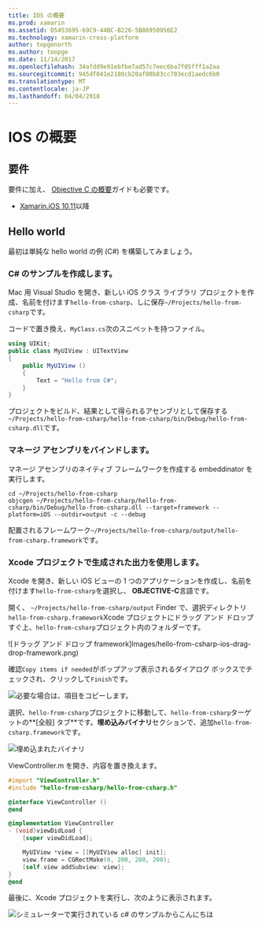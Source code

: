 ```yaml
---
title: IOS の概要
ms.prod: xamarin
ms.assetid: D5453695-69C9-44BC-B226-5B86950956E2
ms.technology: xamarin-cross-platform
author: topgenorth
ms.author: toopge
ms.date: 11/14/2017
ms.openlocfilehash: 34afdd9e91ebfbe7ad57c7eec6ba7f05fff1a2aa
ms.sourcegitcommit: 945df041e2180cb20af08b83cc703ecd1aedc6b0
ms.translationtype: MT
ms.contentlocale: ja-JP
ms.lasthandoff: 04/04/2018
---
```

# <a name="getting-started-with-ios"></a>IOS の概要


## <a name="requirements"></a>要件

要件に加え、 [Objective C の概要](~/tools/dotnet-embedding/get-started/objective-c/index.md)ガイドも必要です。

* [Xamarin.iOS 10.11](https://www.visualstudio.com/xamarin/)以降

## <a name="hello-world"></a>Hello world

最初は単純な hello world の例 (C#) を構築してみましょう。

### <a name="create-c-sample"></a>C# のサンプルを作成します。

Mac 用 Visual Studio を開き、新しい iOS クラス ライブラリ プロジェクトを作成、名前を付けます`hello-from-csharp`、しに保存`~/Projects/hello-from-csharp`です。

コードで置き換え、`MyClass.cs`次のスニペットを持つファイル。

```csharp
using UIKit;
public class MyUIView : UITextView
{
    public MyUIView ()
    {
        Text = "Hello from C#";
    }
}
```

プロジェクトをビルド、結果として得られるアセンブリとして保存する`~/Projects/hello-from-csharp/hello-from-csharp/bin/Debug/hello-from-csharp.dll`です。

### <a name="bind-the-managed-assembly"></a>マネージ アセンブリをバインドします。

マネージ アセンブリのネイティブ フレームワークを作成する embeddinator を実行します。

```shell
cd ~/Projects/hello-from-csharp
objcgen ~/Projects/hello-from-csharp/hello-from-csharp/bin/Debug/hello-from-csharp.dll --target=framework --platform=iOS --outdir=output -c --debug
```

配置されるフレームワーク`~/Projects/hello-from-csharp/output/hello-from-csharp.framework`です。

### <a name="use-the-generated-output-in-an-xcode-project"></a>Xcode プロジェクトで生成された出力を使用します。

Xcode を開き、新しい iOS ビューの 1 つのアプリケーションを作成し、名前を付けます`hello-from-csharp`を選択し、 **OBJECTIVE-C**言語です。

開く、 `~/Projects/hello-from-csharp/output` Finder で、選択ディレクトリ`hello-from-csharp.framework`Xcode プロジェクトにドラッグ アンド ドロップすぐ上、`hello-from-csharp`プロジェクト内のフォルダーです。

![ドラッグ アンド ドロップ framework]Images/hello-from-csharp-ios-drag-drop-framework.png)

確認`Copy items if needed`がポップアップ表示されるダイアログ ボックスでチェックされ、クリックして`Finish`です。

![必要な場合は、項目をコピーします。](ios-images/hello-from-csharp-ios-copy-items-if-needed.png)

選択、`hello-from-csharp`プロジェクトに移動して、`hello-from-csharp`ターゲットの**[全般] タブ**です。**埋め込みバイナリ**セクションで、追加`hello-from-csharp.framework`です。

![埋め込まれたバイナリ](ios-images/hello-from-csharp-ios-embedded-binaries.png)

ViewController.m を開き、内容を置き換えます。

```objective-c
#import "ViewController.h"
#include "hello-from-csharp/hello-from-csharp.h"

@interface ViewController ()
@end

@implementation ViewController
- (void)viewDidLoad {
    [super viewDidLoad];

    MyUIView *view = [[MyUIView alloc] init];
    view.frame = CGRectMake(0, 200, 200, 200);
    [self.view addSubview: view];
}
@end
```

最後に、Xcode プロジェクトを実行し、次のように表示されます。

![シミュレーターで実行されている c# のサンプルからこんにちは](ios-images/hello-from-csharp-ios.png)
